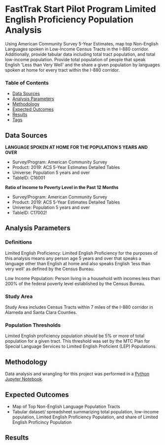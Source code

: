 # FastTrak Start Pilot Program Limited English Proficiency Population Analysis 

Using American Community Survey 5-Year Estimates, map top Non-English Languages spoken in
Low-Income Census Tracts in the I-880 corridor. Additionally, provide tabular data including total tract population, and total low-income population. Provide total population of people that speak English 'Less than Very Well' and the share a given population by languages spoken at home for every tract within the I-880 corridor. 


### Table of Contents

- [Data Sources](#data-sources)
- [Analysis Parameters](#analysis-parameters)
- [Methodology](#methodology)
- [Expected Outcomes](#expected-outcomes)
- [Results](#results)
- [Tags](#tags)

## Data Sources
    
**LANGUAGE SPOKEN AT HOME FOR THE POPULATION 5 YEARS AND OVER**
- Survey/Program: American Community Survey
- Product: 2019: ACS 5-Year Estimates Detailed Tables
- Universe: Population 5 years and over
- TableID: C16001

**Ratio of Income to Poverty Level in the Past 12 Months**
- Survey/Program: American Community Survey
- Product: 2019: ACS 5-Year Estimates Detailed Tables
- Universe: Population 5 years and over
- TableID: C17002!

## Analysis Parameters

### Definitions 

Limited English Proficiency: Limited English Proficiency for the purposes of this analysis means any 
person age 5 years and over that speaks a language other than English at home and also speaks 
English 'less than very well' as defined by the Census Bureau.

Low Income Population: Person living in a household with incomes less than 200% of the federal poverty level established by the Census Bureau.
    
### Study Area
    
Study Area includes Census Tracts within 7 miles of the I-880 corridor in Alameda and Santa Clara Counties. 
    
### Population Thresholds

Limited English proficiency population should be 5% or more of total population for a given tract. This threshold was set by the MTC Plan for Special Language Services to Limited English Proficient (LEP) Populations.  

## Methodology

Data analysis and wrangling for this project was performed in a [Python Jupyter Notebook](FastTrak-Start-Pilot-Programing.ipynb). 

## Expected Outcomes

- Map of Top Non-English Language Population Tracts
- Tabular dataset/ spreadsheet summarizing total population, low-income population, Limited English Proficiency Population, and share of Limited English Proficincy Population 

## Results